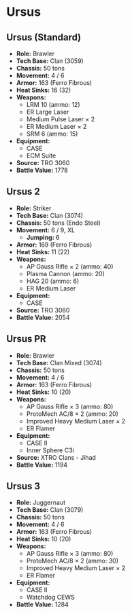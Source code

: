 # Ursus
## Ursus (Standard)
- **Role:** Brawler
- **Tech Base:** Clan (3059)
- **Chassis:** 50 tons
- **Movement:** 4 / 6
- **Armor:** 163 (Ferro Fibrous)
- **Heat Sinks:** 16 (32)
- **Weapons:**
  - LRM 10 (ammo: 12)
  - ER Large Laser
  - Medium Pulse Laser × 2
  - ER Medium Laser × 2
  - SRM 6 (ammo: 15)
- **Equipment:**
  - CASE
  - ECM Suite
- **Source:** TRO 3060
- **Battle Value:** 1778

## Ursus 2
- **Role:** Striker
- **Tech Base:** Clan (3074)
- **Chassis:** 50 tons (Endo Steel)
- **Movement:** 6 / 9, XL
  - **Jumping:** 6
- **Armor:** 169 (Ferro Fibrous)
- **Heat Sinks:** 11 (22)
- **Weapons:**
  - AP Gauss Rifle × 2 (ammo: 40)
  - Plasma Cannon (ammo: 20)
  - HAG 20 (ammo: 6)
  - ER Medium Laser
- **Equipment:**
  - CASE
- **Source:** TRO 3060
- **Battle Value:** 2054

## Ursus PR
- **Role:** Brawler
- **Tech Base:** Clan Mixed (3074)
- **Chassis:** 50 tons
- **Movement:** 4 / 6
- **Armor:** 163 (Ferro Fibrous)
- **Heat Sinks:** 10 (20)
- **Weapons:**
  - AP Gauss Rifle × 3 (ammo: 80)
  - ProtoMech AC/8 × 2 (ammo: 20)
  - Improved Heavy Medium Laser × 2
  - ER Flamer
- **Equipment:**
  - CASE II
  - Inner Sphere C3i
- **Source:** XTRO Clans - Jihad
- **Battle Value:** 1194

## Ursus 3
- **Role:** Juggernaut
- **Tech Base:** Clan (3079)
- **Chassis:** 50 tons
- **Movement:** 4 / 6
- **Armor:** 163 (Ferro Fibrous)
- **Heat Sinks:** 10 (20)
- **Weapons:**
  - AP Gauss Rifle × 3 (ammo: 80)
  - ProtoMech AC/8 × 2 (ammo: 30)
  - Improved Heavy Medium Laser × 2
  - ER Flamer
- **Equipment:**
  - CASE II
  - Watchdog CEWS
- **Battle Value:** 1284

